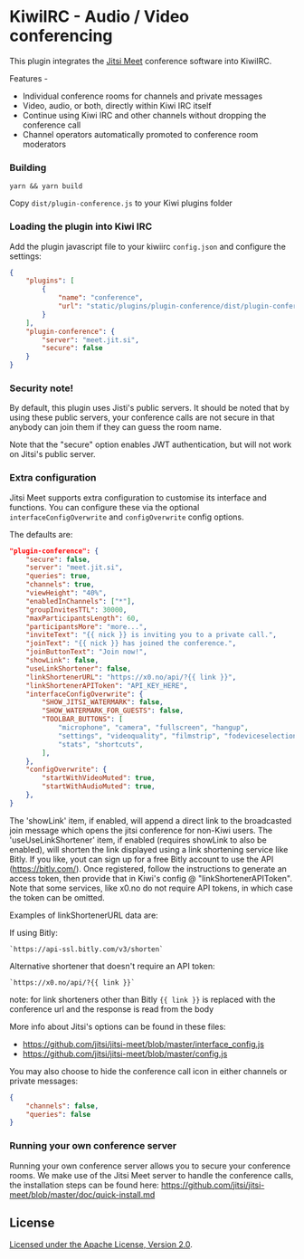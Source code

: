 # KiwiIRC - Audio / Video conferencing

This plugin integrates the [Jitsi Meet](https://jitsi.org/jitsi-meet/) conference software into KiwiIRC.

Features -
* Individual conference rooms for channels and private messages
* Video, audio, or both, directly within Kiwi IRC itself
* Continue using Kiwi IRC and other channels without dropping the conference call
* Channel operators automatically promoted to conference room moderators

### Building
~~~shell
yarn && yarn build
~~~

Copy `dist/plugin-conference.js` to your Kiwi plugins folder

### Loading the plugin into Kiwi IRC
Add the plugin javascript file to your kiwiirc `config.json` and configure the settings:

```json
{
    "plugins": [
        {
            "name": "conference",
            "url": "static/plugins/plugin-conference/dist/plugin-conference.js"
        }
    ],
    "plugin-conference": {
        "server": "meet.jit.si",
        "secure": false
    }
}
```

### Security note!
By default, this plugin uses Jisti's public servers. It should be noted that by using these public servers, your conference calls are not secure in that anybody can join them if they can guess the room name.

Note that the "secure" option enables JWT authentication, but will not work on Jitsi's public server.

### Extra configuration
Jitsi Meet supports extra configuration to customise its interface and functions. You can configure these via the optional `interfaceConfigOverwrite` and `configOverwrite` config options.

The defaults are:
~~~json
"plugin-conference": {
    "secure": false,
    "server": "meet.jit.si",
    "queries": true,
    "channels": true,
    "viewHeight": "40%",
    "enabledInChannels": ["*"],
    "groupInvitesTTL": 30000,
    "maxParticipantsLength": 60,
    "participantsMore": "more...",
    "inviteText": "{{ nick }} is inviting you to a private call.",
    "joinText": "{{ nick }} has joined the conference.",
    "joinButtonText": "Join now!",
    "showLink": false,
    "useLinkShortener": false,
    "linkShortenerURL": "https://x0.no/api/?{{ link }}",
    "linkShortenerAPIToken": "API_KEY_HERE",
    "interfaceConfigOverwrite": {
        "SHOW_JITSI_WATERMARK": false,
        "SHOW_WATERMARK_FOR_GUESTS": false,
        "TOOLBAR_BUTTONS": [
            "microphone", "camera", "fullscreen", "hangup",
            "settings", "videoquality", "filmstrip", "fodeviceselection",
            "stats", "shortcuts",
        ],
    },
    "configOverwrite": {
        "startWithVideoMuted": true,
        "startWithAudioMuted": true,
    },
}
~~~

The 'showLink' item, if enabled, will append a direct link to the broadcasted join message which opens the jitsi conference for non-Kiwi users.
The 'useUseLinkShortener' item, if enabled (requires showLink to also be enabled), will shorten the link displayed using a link shortening service like Bitly. If you like, yout can sign up for a free Bitly account to use the API (https://bitly.com/). Once registered, follow the instructions to generate an access token, then provide that in Kiwi's config @ "linkShortenerAPIToken". Note that some services, like x0.no do not require API tokens, in which case the token can be omitted.

Examples of linkShortenerURL data are:

If using Bitly:

    `https://api-ssl.bitly.com/v3/shorten`

Alternative shortener that doesn't require an API token:

    `https://x0.no/api/?{{ link }}`

note: for link shorteners other than Bitly `{{ link }}` is replaced with the conference url and the response is read from the body

More info about Jitsi's options can be found in these files:
* https://github.com/jitsi/jitsi-meet/blob/master/interface_config.js
* https://github.com/jitsi/jitsi-meet/blob/master/config.js

You may also choose to hide the conference call icon in either channels or private messages:
```json
{
    "channels": false,
    "queries": false
}
```
### Running your own conference server
Running your own conference server allows you to secure your conference rooms. We make use of the Jitsi Meet server to handle the conference calls, the installation steps can be found here: https://github.com/jitsi/jitsi-meet/blob/master/doc/quick-install.md

## License

[ Licensed under the Apache License, Version 2.0](LICENSE).
